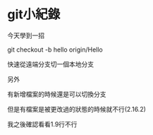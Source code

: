 # git小紀錄

今天學到一招

git checkout -b hello origin/Hello

快速從遠端分支切一個本地分支

另外

有新增檔案的時候還是可以切換分支

但是有檔案是被更改過的狀態的時候就不行(2.16.2)

我之後確認看看1.9行不行